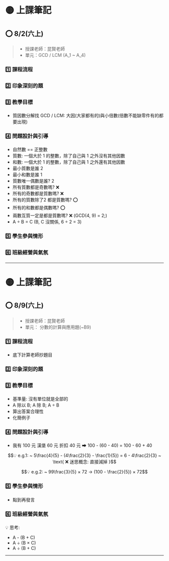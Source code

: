 # 🟡 上課筆記

## ⭕ 8/2(六上)

> - 授課老師：昆賢老師
> - 單元：GCD / LCM (A_1 ~ A_4)

### 1️⃣ 課程流程

### 2️⃣ 印象深刻的題

### 3️⃣ 教學目標

- 質因數分解找 GCD / LCM: 大因(大家都有的)與小倍數(倍數不能缺零件有的都要出現)

### 4️⃣ 問題設計與引導

- 自然數 == 正整數
- 質數: 一個大於 1 的整數，除了自己與 1 之外沒有其他因數
- 和數: 一個大於 1 的整數，除了自己與 1 之外還有其他因數
- 最小質數是誰 2
- 最小和數是誰 1
- 質數唯一偶數是誰? 2
- 所有質數都是奇數嗎? ❌
- 所有的奇數都是質數嗎? ❌
- 所有的質數除了2 都是質數嗎? ⭕
- 所有的和數都是偶數嗎? ⭕
- 兩數互質一定是都是質數嗎? ❌ (GCD(4, 9) = 2;)
- A ÷ B = C (B, C 沒關係, 6 ÷ 2 = 3)

### 5️⃣ 學生參與情形

### 6️⃣ 班級經營與氣氛

---

# 🟡 上課筆記

## ⭕ 8/9(六上)

> - 授課老師：昆賢老師
> - 單元： 分數的計算與應用題(~B9)

### 1️⃣ 課程流程

- 底下計算老師抄題目

### 2️⃣ 印象深刻的題

### 3️⃣ 教學目標

- 基準量: 沒有單位就是全部的
- A 除以 B; A 除 B; A ÷ B
- 算出答案合理性
- 化簡例子

### 4️⃣ 問題設計與引導

- 我有 100 元 漢堡 60 元 折扣 40 元 ⮕ 100 - (60 - 40) = 100 - 60 + 40

$$💡 e.g.1: ~ 5\frac{4}{5} - (4\frac{2}{3} - \frac{1}{5}) = 6 - 4\frac{2}{3} ~ \text{ ❌ 迷思概念: 直接減掉 }$$

$$💡 e.g.2: ~ 99\frac{3}{5} × 72 → (100 - \frac{2}{5}) × 72$$

### 5️⃣ 學生參與情形

- 點到再發言

### 6️⃣ 班級經營與氣氛

💡 思考:

- A - (B + C)
- A ÷ (B × C)
- A ÷ (B + C)

---

